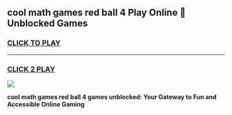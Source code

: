
## cool math games red ball 4 Play Online 👋 Unblocked Games
<h3>
<a href="https://news.freeplayer.one?title=cool_math_games_red_ball_4&ref=17CMG">CLICK TO PLAY</a></h3>
<hr>

<h3>
<a href="https://news.freeplayer.one?title=cool_math_games_red_ball_4&ref=17CMG">CLICK 2 PLAY</a>
  
</h3>

<a href="https://news.freeplayer.one?title=cool_math_games_red_ball_4&ref=17CMG/"><img src="https://clearcache.store/games.png"></a>


**cool math games red ball 4 games unblocked: Your Gateway to Fun and Accessible Online Gaming**
